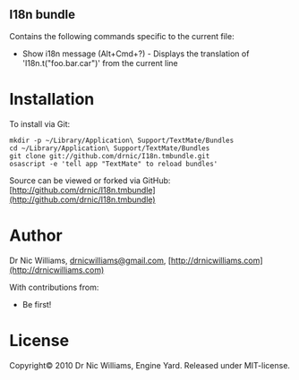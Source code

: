I18n bundle
--------------------

Contains the following commands specific to the current file:

* Show i18n message (Alt+Cmd+?) - Displays the translation of 'I18n.t("foo.bar.car")' from the current line

Installation
============

To install via Git:

    mkdir -p ~/Library/Application\ Support/TextMate/Bundles
    cd ~/Library/Application\ Support/TextMate/Bundles
    git clone git://github.com/drnic/I18n.tmbundle.git
    osascript -e 'tell app "TextMate" to reload bundles'

Source can be viewed or forked via GitHub: [http://github.com/drnic/I18n.tmbundle](http://github.com/drnic/I18n.tmbundle)

Author
======

Dr Nic Williams, drnicwilliams@gmail.com, [http://drnicwilliams.com](http://drnicwilliams.com)

With contributions from: 
 
* Be first!

License
=======

Copyright© 2010 Dr Nic Williams, Engine Yard. Released under MIT-license.